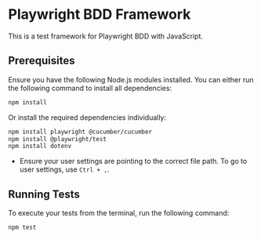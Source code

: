 # Playwright BDD Framework 

This is a test framework for Playwright BDD with JavaScript.

## Prerequisites

Ensure you have the following Node.js modules installed. You can either run the following command to install all dependencies:

```bash
npm install
```

Or install the required dependencies individually:

```bash
npm install playwright @cucumber/cucumber
npm install @playwright/test
npm install dotenv
```

- Ensure your user settings are pointing to the correct file path. To go to user settings, use `Ctrl + ,`.

## Running Tests

To execute your tests from the terminal, run the following command:

```bash
npm test
```


